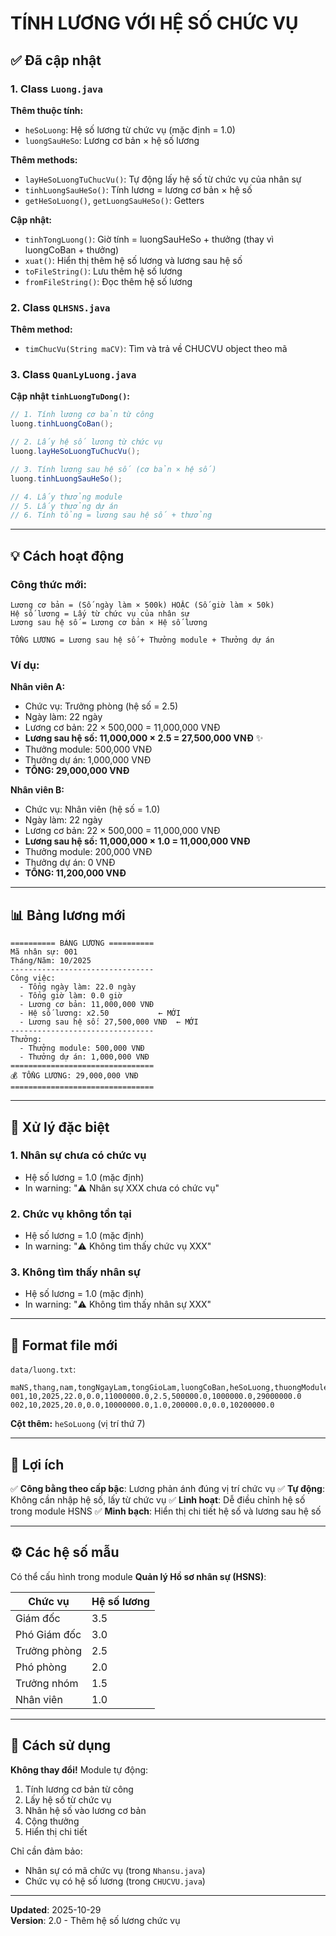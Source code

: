 # TÍNH LƯƠNG VỚI HỆ SỐ CHỨC VỤ

## ✅ Đã cập nhật

### 1. Class `Luong.java`

**Thêm thuộc tính:**

- `heSoLuong`: Hệ số lương từ chức vụ (mặc định = 1.0)
- `luongSauHeSo`: Lương cơ bản × hệ số lương

**Thêm methods:**

- `layHeSoLuongTuChucVu()`: Tự động lấy hệ số từ chức vụ của nhân sự
- `tinhLuongSauHeSo()`: Tính lương = lương cơ bản × hệ số
- `getHeSoLuong()`, `getLuongSauHeSo()`: Getters

**Cập nhật:**

- `tinhTongLuong()`: Giờ tính = luongSauHeSo + thưởng (thay vì luongCoBan + thưởng)
- `xuat()`: Hiển thị thêm hệ số lương và lương sau hệ số
- `toFileString()`: Lưu thêm hệ số lương
- `fromFileString()`: Đọc thêm hệ số lương

### 2. Class `QLHSNS.java`

**Thêm method:**

- `timChucVu(String maCV)`: Tìm và trả về CHUCVU object theo mã

### 3. Class `QuanLyLuong.java`

**Cập nhật `tinhLuongTuDong()`:**

```java
// 1. Tính lương cơ bản từ công
luong.tinhLuongCoBan();

// 2. Lấy hệ số lương từ chức vụ
luong.layHeSoLuongTuChucVu();

// 3. Tính lương sau hệ số (cơ bản × hệ số)
luong.tinhLuongSauHeSo();

// 4. Lấy thưởng module
// 5. Lấy thưởng dự án
// 6. Tính tổng = lương sau hệ số + thưởng
```

---

## 💡 Cách hoạt động

### Công thức mới:

```
Lương cơ bản = (Số ngày làm × 500k) HOẶC (Số giờ làm × 50k)
Hệ số lương = Lấy từ chức vụ của nhân sự
Lương sau hệ số = Lương cơ bản × Hệ số lương

TỔNG LƯƠNG = Lương sau hệ số + Thưởng module + Thưởng dự án
```

### Ví dụ:

**Nhân viên A:**

- Chức vụ: Trưởng phòng (hệ số = 2.5)
- Ngày làm: 22 ngày
- Lương cơ bản: 22 × 500,000 = 11,000,000 VNĐ
- **Lương sau hệ số: 11,000,000 × 2.5 = 27,500,000 VNĐ** ✨
- Thưởng module: 500,000 VNĐ
- Thưởng dự án: 1,000,000 VNĐ
- **TỔNG: 29,000,000 VNĐ**

**Nhân viên B:**

- Chức vụ: Nhân viên (hệ số = 1.0)
- Ngày làm: 22 ngày
- Lương cơ bản: 22 × 500,000 = 11,000,000 VNĐ
- **Lương sau hệ số: 11,000,000 × 1.0 = 11,000,000 VNĐ**
- Thưởng module: 200,000 VNĐ
- Thưởng dự án: 0 VNĐ
- **TỔNG: 11,200,000 VNĐ**

---

## 📊 Bảng lương mới

```
========== BẢNG LƯƠNG ==========
Mã nhân sự: 001
Tháng/Năm: 10/2025
--------------------------------
Công việc:
  - Tổng ngày làm: 22.0 ngày
  - Tổng giờ làm: 0.0 giờ
  - Lương cơ bản: 11,000,000 VNĐ
  - Hệ số lương: x2.50           ← MỚI
  - Lương sau hệ số: 27,500,000 VNĐ  ← MỚI
--------------------------------
Thưởng:
  - Thưởng module: 500,000 VNĐ
  - Thưởng dự án: 1,000,000 VNĐ
================================
💰 TỔNG LƯƠNG: 29,000,000 VNĐ
================================
```

---

## 🔧 Xử lý đặc biệt

### 1. Nhân sự chưa có chức vụ

- Hệ số lương = 1.0 (mặc định)
- In warning: "⚠️ Nhân sự XXX chưa có chức vụ"

### 2. Chức vụ không tồn tại

- Hệ số lương = 1.0 (mặc định)
- In warning: "⚠️ Không tìm thấy chức vụ XXX"

### 3. Không tìm thấy nhân sự

- Hệ số lương = 1.0 (mặc định)
- In warning: "⚠️ Không tìm thấy nhân sự XXX"

---

## 📁 Format file mới

`data/luong.txt`:

```
maNS,thang,nam,tongNgayLam,tongGioLam,luongCoBan,heSoLuong,thuongModule,thuongDuAn,tongLuong
001,10,2025,22.0,0.0,11000000.0,2.5,500000.0,1000000.0,29000000.0
002,10,2025,20.0,0.0,10000000.0,1.0,200000.0,0.0,10200000.0
```

**Cột thêm:** `heSoLuong` (vị trí thứ 7)

---

## 🎯 Lợi ích

✅ **Công bằng theo cấp bậc**: Lương phản ánh đúng vị trí chức vụ
✅ **Tự động**: Không cần nhập hệ số, lấy từ chức vụ
✅ **Linh hoạt**: Dễ điều chỉnh hệ số trong module HSNS
✅ **Minh bạch**: Hiển thị chi tiết hệ số và lương sau hệ số

---

## ⚙️ Các hệ số mẫu

Có thể cấu hình trong module **Quản lý Hồ sơ nhân sự (HSNS)**:

| Chức vụ      | Hệ số lương |
| ------------ | ----------- |
| Giám đốc     | 3.5         |
| Phó Giám đốc | 3.0         |
| Trưởng phòng | 2.5         |
| Phó phòng    | 2.0         |
| Trưởng nhóm  | 1.5         |
| Nhân viên    | 1.0         |

---

## 🚀 Cách sử dụng

**Không thay đổi!** Module tự động:

1. Tính lương cơ bản từ công
2. Lấy hệ số từ chức vụ
3. Nhân hệ số vào lương cơ bản
4. Cộng thưởng
5. Hiển thị chi tiết

Chỉ cần đảm bảo:

- Nhân sự có mã chức vụ (trong `Nhansu.java`)
- Chức vụ có hệ số lương (trong `CHUCVU.java`)

---

**Updated**: 2025-10-29  
**Version**: 2.0 - Thêm hệ số lương chức vụ
